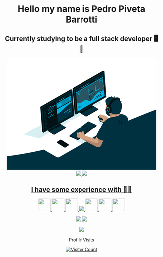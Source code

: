 <div align="center">
  
# Hello my name is Pedro Piveta Barrotti 

## Currently studying to be a full stack developer 🖥️ 🚀

<img src="/giphy.gif">

<div>
  <a href="https://github.com/PedroPiveta">
  <img height="150em" src="https://github-readme-stats.vercel.app/api?username=PedroPiveta&show_icons=true&theme=codeSTACKr&include_all_commits=true&count_private=true"/> 
  <img height="150em" src="https://github-readme-stats.vercel.app/api/top-langs/?username=PedroPiveta&layout=compact&langs_count=7&theme=codeSTACKr"/>  
</div>

## I have some experience with 👨‍💻

<img width="40" height="40" src="https://cdn.jsdelivr.net/gh/devicons/devicon/icons/html5/html5-plain-wordmark.svg" /> <img width="40" height="40" src="https://cdn.jsdelivr.net/gh/devicons/devicon/icons/css3/css3-plain-wordmark.svg" /> <img src="https://cdn.jsdelivr.net/gh/devicons/devicon/icons/javascript/javascript-original.svg" width="40" height="40" /> <img width="40" src="https://cdn.jsdelivr.net/gh/devicons/devicon/icons/react/react-original.svg" /> <img  width="40" height="40" src="https://cdn.jsdelivr.net/gh/devicons/devicon/icons/python/python-original.svg" /> <img src="https://cdn.jsdelivr.net/gh/devicons/devicon/icons/c/c-original.svg" width="40" height="40" /> <img width="40"   height="40" src="https://cdn.jsdelivr.net/gh/devicons/devicon/icons/arduino/arduino-original.svg" />

<img width="40" src="https://cdn.jsdelivr.net/gh/devicons/devicon/icons/ubuntu/ubuntu-plain.svg" />
<img width="40" src="https://cdn.jsdelivr.net/gh/devicons/devicon/icons/windows8/windows8-original.svg" />
          
[<img src = "https://img.shields.io/badge/instagram-%23E4405F.svg?&style=for-the-badge&logo=instagram&logoColor=white">](https://www.instagram.com/pivetapedro/) 
<!--
**PedroPiveta/PedroPiveta** is a ✨ _special_ ✨ repository because its `README.md` (this file) appears on your GitHub profile.
-->
<!-- ![Snake animation](https://github.com/PedroPiveta/PedroPiveta/blob/output/github-contribution-grid-snake.svg) -->

</div>  
  
<p align='center'>Profile Visits<p>
<p align='center'><a href='https://github.com/PedroPiveta'><img src='https://profile-counter.glitch.me/PedroPiveta/count.svg' alt='Visitor Count'></a></p>
